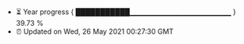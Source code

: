 - ⏳ Year progress { ███████████▁▁▁▁▁▁▁▁▁▁▁▁▁▁▁▁▁▁▁ } 39.73 %
- ⏰ Updated on Wed, 26 May 2021 00:27:30 GMT

